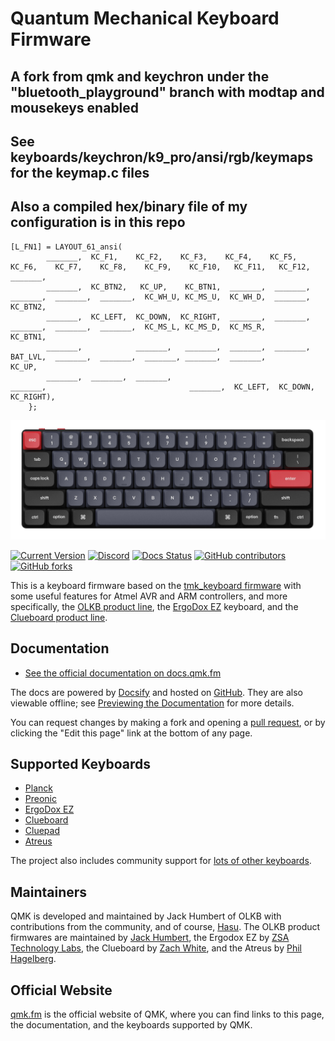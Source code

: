 # Quantum Mechanical Keyboard Firmware
## A fork from qmk and keychron under the "bluetooth_playground" branch with modtap and mousekeys enabled
## See keyboards/keychron/k9_pro/ansi/rgb/keymaps for the keymap.c files
## Also a compiled hex/binary file of my configuration is in this repo

```
[L_FN1] = LAYOUT_61_ansi(
        _______,  KC_F1,    KC_F2,    KC_F3,    KC_F4,    KC_F5,    KC_F6,    KC_F7,    KC_F8,    KC_F9,    KC_F10,   KC_F11,   KC_F12,   _______,
        _______,  KC_BTN2,   KC_UP,    KC_BTN1,  _______,  _______,  _______,  _______,  _______,  KC_WH_U, KC_MS_U,  KC_WH_D,  _______,  KC_BTN2,
        _______,  KC_LEFT,  KC_DOWN,  KC_RIGHT,  _______,  _______,  _______,  _______,  _______,  KC_MS_L, KC_MS_D,  KC_MS_R,            KC_BTN1,
        _______,            _______,   _______,  _______,  _______,  BAT_LVL,  _______,  _______,  _______, _______,  _______,              KC_UP,
        _______,  _______,  _______,                                _______,                                _______,  KC_LEFT,  KC_DOWN,  KC_RIGHT),
    };
```

<img src="https://github.com/Keychron/ProductImage/raw/main/K_Pro/k9_pro.jpg?raw=true">

[![Current Version](https://img.shields.io/github/tag/qmk/qmk_firmware.svg)](https://github.com/qmk/qmk_firmware/tags)
[![Discord](https://img.shields.io/discord/440868230475677696.svg)](https://discord.gg/Uq7gcHh)
[![Docs Status](https://img.shields.io/badge/docs-ready-orange.svg)](https://docs.qmk.fm)
[![GitHub contributors](https://img.shields.io/github/contributors/qmk/qmk_firmware.svg)](https://github.com/qmk/qmk_firmware/pulse/monthly)
[![GitHub forks](https://img.shields.io/github/forks/qmk/qmk_firmware.svg?style=social&label=Fork)](https://github.com/qmk/qmk_firmware/)

This is a keyboard firmware based on the [tmk\_keyboard firmware](https://github.com/tmk/tmk_keyboard) with some useful features for Atmel AVR and ARM controllers, and more specifically, the [OLKB product line](https://olkb.com), the [ErgoDox EZ](https://ergodox-ez.com) keyboard, and the [Clueboard product line](https://clueboard.co).

## Documentation

* [See the official documentation on docs.qmk.fm](https://docs.qmk.fm)

The docs are powered by [Docsify](https://docsify.js.org/) and hosted on [GitHub](/docs/). They are also viewable offline; see [Previewing the Documentation](https://docs.qmk.fm/#/contributing?id=previewing-the-documentation) for more details.

You can request changes by making a fork and opening a [pull request](https://github.com/qmk/qmk_firmware/pulls), or by clicking the "Edit this page" link at the bottom of any page.

## Supported Keyboards

* [Planck](/keyboards/planck/)
* [Preonic](/keyboards/preonic/)
* [ErgoDox EZ](/keyboards/ergodox_ez/)
* [Clueboard](/keyboards/clueboard/)
* [Cluepad](/keyboards/clueboard/17/)
* [Atreus](/keyboards/atreus/)

The project also includes community support for [lots of other keyboards](/keyboards/).

## Maintainers

QMK is developed and maintained by Jack Humbert of OLKB with contributions from the community, and of course, [Hasu](https://github.com/tmk). The OLKB product firmwares are maintained by [Jack Humbert](https://github.com/jackhumbert), the Ergodox EZ by [ZSA Technology Labs](https://github.com/zsa), the Clueboard by [Zach White](https://github.com/skullydazed), and the Atreus by [Phil Hagelberg](https://github.com/technomancy).

## Official Website

[qmk.fm](https://qmk.fm) is the official website of QMK, where you can find links to this page, the documentation, and the keyboards supported by QMK.

